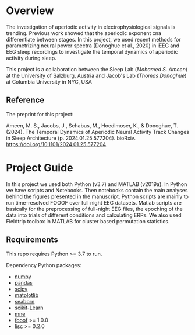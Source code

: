 # Overview

The investigation of aperiodic activity in electrophysiological signals is trending. Previous work showed that the aperiodic exponent cna differentiate between stages.
In this project, we used recent methods for parametrizing neural power spectra  (Donoghue et al., 2020) in iEEG and EEG sleep recordings to investigate the temporal dynamics of aperiodic activity during sleep.

This project is a collaboration between the Sleep Lab (_Mohamed S. Ameen_) at the University of Salzburg, Austria and Jacob's Lab (_Thomas Donoghue_) at Columbia University in NYC, USA


## Reference

The preprint for this project:

Ameen, M. S., Jacobs, J., Schabus, M., Hoedlmoser, K., & Donoghue, T. (2024). The Temporal Dynamics of Aperiodic Neural Activity Track 
Changes in Sleep Architecture (p. 2024.01.25.577204). bioRxiv. https://doi.org/10.1101/2024.01.25.577204


# Project Guide

In this project we used both Python (v3.7) and MATLAB (v2019a). In Python we have scripts and Notebooks. Then notebooks contain the main analyses behind the figures presented in the manuscript. 
Python scripts are mainly to run time-resolved FOOOF over full night EEG datasets. 
Matlab scripts are basically for the preprocessing of full-night EEG files, the epoching of the data into trials of different conditions and calculating ERPs. 
We also used Fieldtrip toolbox in MATLAB for cluster based permutation statistics.



## Requirements

This repo requires Python >= 3.7 to run.

Dependency Python packages:
- [numpy](https://github.com/numpy/numpy)
- [pandas](https://github.com/pandas-dev/pandas)
- [scipy](https://github.com/scipy/scipy)
- [matplotlib](https://github.com/matplotlib/matplotlib)
- [seaborn](https://github.com/mwaskom/seaborn)
- [scikit-Learn](https://scikit-learn.org/stable/)
- [mne](https://github.com/mne-tools/mne-python)
- [fooof](https://fooof-tools.github.io/fooof/index.html) >= 1.0.0 
- [lisc](https://github.com/lisc-tools/lisc/tree/main/tutorials)  >= 0.2.0 

